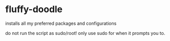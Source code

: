# fluffy-doodle
installs all my preferred packages and configurations

do not run the script as sudo/root! only use sudo for when it prompts you to.

